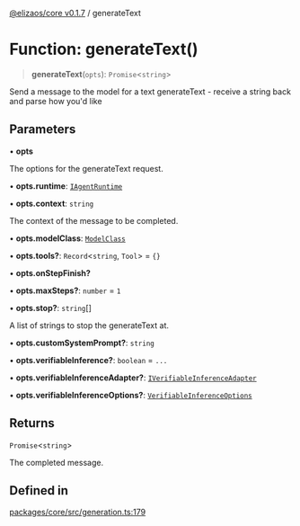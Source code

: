 [@elizaos/core v0.1.7](../index.md) / generateText

# Function: generateText()

> **generateText**(`opts`): `Promise`\<`string`\>

Send a message to the model for a text generateText - receive a string back and parse how you'd like

## Parameters

• **opts**

The options for the generateText request.

• **opts.runtime**: [`IAgentRuntime`](../interfaces/IAgentRuntime.md)

• **opts.context**: `string`

The context of the message to be completed.

• **opts.modelClass**: [`ModelClass`](../enumerations/ModelClass.md)

• **opts.tools?**: `Record`\<`string`, `Tool`\> = `{}`

• **opts.onStepFinish?**

• **opts.maxSteps?**: `number` = `1`

• **opts.stop?**: `string`[]

A list of strings to stop the generateText at.

• **opts.customSystemPrompt?**: `string`

• **opts.verifiableInference?**: `boolean` = `...`

• **opts.verifiableInferenceAdapter?**: [`IVerifiableInferenceAdapter`](../interfaces/IVerifiableInferenceAdapter.md)

• **opts.verifiableInferenceOptions?**: [`VerifiableInferenceOptions`](../interfaces/VerifiableInferenceOptions.md)

## Returns

`Promise`\<`string`\>

The completed message.

## Defined in

[packages/core/src/generation.ts:179](https://github.com/JoeyKhd/eliza/blob/main/packages/core/src/generation.ts#L179)
